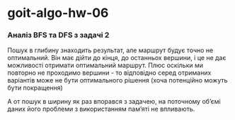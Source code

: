 # goit-algo-hw-06


### Аналіз BFS та DFS з задачі 2

Пошук в глибину знаходить результат, але маршрут будує точно не оптимальний. Він має дійти до кінця, до останньох вершини, і це не дає можливості отримати оптимальний маршрут. Плюс оскільки ми повторно не проходимо вершини - то відповідно серед отриманих варіантів може не бути оптимального рішення (хоча потенційно можуть бути покращення)

А от пошук в ширину як раз впорався з задачею, на поточному обʼємі даних його проблеми з використанням памʼяті не впливають.